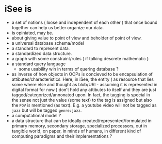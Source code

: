 iSee is
=======

- a set of notions ( loose and independent of each other ) that once bound together can help us better organize our data.
- is opiniated, may be.
- about giving value to point of view and beholder of point of view.
- a universal database schema/model
- a standard to represent data. 
- a standardized data structure.
- a graph with some constraint/rules ( if talking descrete mathematic )
- a standard query language
   - some usability win in terms of quering database ?
- as inverse of how objects in OOPs is concieved to be encapsulation of attibutes/characteristics. Here, in iSee, the entity ( as resource that lies some where else and thought as blob/URI - assuming it is represented in digital format for now ) don't hold any attibutes to itself and they are just tagged/categorized/annonated upon. In fact, the tagging is special in the sense not just the value (some text) to the tag is assigned but also the ```POV``` is mentioned (as text). E.g. a youtube video will not be tagged as ```jazz``` but will be tagged ```genre:jazz```.
- a computational model ?
- a data structure that can be ideally created/represented/formulated in primary memory, secondary storage, specialized processors, out in tangible world, on paper, in minds of humans, in different kind of computing paradigms and their implementations ?
